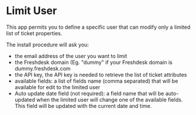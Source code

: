 # Limit User

This app permits you to define a specific user that can modify only a limited list of ticket properties.

The install procedure will ask you:

* the email address of the user you want to limit
* the Freshdesk domain (Eg. "dummy" if your Freshdesk domain is dummy.freshdesk.com
* the API key, the API key is needed to retrieve the list of ticket attributes
* available fields: a list of fields name (comma separated) that will be available for edit to the limited user
* Auto update date field (not required): a field name that will be auto-updated when the limited user will change one of the available fields. This field will be updated with the current date and time.
